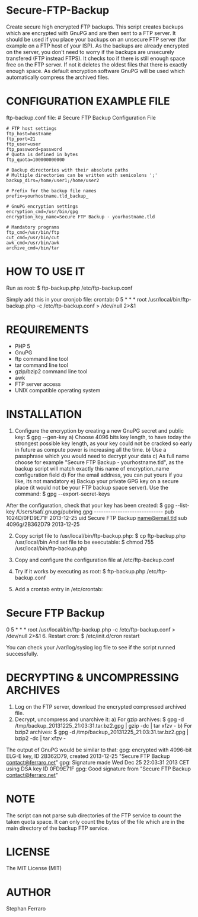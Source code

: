 Secure-FTP-Backup
=================

Create secure high encrypted FTP backups.
This script creates backups which are encrypted with GnuPG and are then sent to a FTP server.
It should be used if you place your backups on an unsecure FTP server (for example on a FTP host of your ISP).
As the backups are already encrypted on the server, you don't need to worry if the backups are unsecurely transfered (FTP instead FTPS).
It checks too if there is still enough space free on the FTP server. If not it deletes the oldest files that there is exactly enough space.
As default encryption software GnuPG will be used which automatically compress the archived files.

CONFIGURATION EXAMPLE FILE
==========================

ftp-backup.conf file:
	# Secure FTP Backup Configuration File
	
	# FTP host settings
	ftp_host=hostname
	ftp_port=21
	ftp_user=user
	ftp_password=password
	# Quota is defined in bytes
	ftp_quota=100000000000
	
	# Backup directories with their absolute paths
	# Multiple directories can be written with semicolons ';'
	backup_dirs=/home/user1;/home/user2
	
	# Prefix for the backup file names
	prefix=yourhostname.tld_backup_
	
	# GnuPG encryption settings
	encryption_cmd=/usr/bin/gpg
	encryption_key_name=Secure FTP Backup - yourhostname.tld
	
	# Mandatory programs
	ftp_cmd=/usr/bin/ftp
	cut_cmd=/usr/bin/cut
	awk_cmd=/usr/bin/awk
	archive_cmd=/bin/tar


HOW TO USE IT
=============

Run as root:
$ ftp-backup.php /etc/ftp-backup.conf

Simply add this in your cronjob file:
crontab:
	0 5 * * * root /usr/local/bin/ftp-backup.php -c /etc/ftp-backup.conf > /dev/null 2>&1

REQUIREMENTS
============

- PHP 5
- GnuPG
- ftp command line tool
- tar command line tool
- gzip/bzip2 command line tool
- awk
- FTP server access
- UNIX compatible operating system

INSTALLATION
============

1. Configure the encryption by creating a new GnuPG secret and public key:
$ gpg --gen-key
a) Choose 4096 bits key length, to have today the strongest possible key length, as your key could not be cracked so early in future as compute power is increasing all the time.
b) Use a passphrase which you would need to decrypt your data
c) As full name choose for example "Secure FTP Backup - yourhostname.tld", as the backup script will match exactly this name of encryption_name configuration field
d) For the email address, you can put yours if you like, its not mandatory
e) Backup your private GPG key on a secure place (it would not be your FTP backup space server). Use the command:
$ gpg --export-secret-keys

After the configuration, check that your key has been created:
$ gpg --list-key
	/Users/saf/.gnupg/pubring.gpg
	-----------------------------
	pub   1024D/0FD9E71F 2013-12-25
	uid                  Secure FTP Backup <name@email.tld>
	sub   4096g/2B362D79 2013-12-25

2. Copy script file to /usr/local/bin/ftp-backup.php:
$ cp ftp-backup.php /usr/local/bin
And set file to be executable:
$ chmod 755 /usr/local/bin/ftp-backup.php

3. Copy and configure the configuration file at /etc/ftp-backup.conf
4. Try if it works by executing as root:
$ ftp-backup.php /etc/ftp-backup.conf
5. Add a crontab entry in /etc/crontab:
# Secure FTP Backup
0 5 * * * root /usr/local/bin/ftp-backup.php -c /etc/ftp-backup.conf > /dev/null 2>&1
6. Restart cron:
$ /etc/init.d/cron restart

You can check your /var/log/syslog log file to see if the script runned successfully.

DECRYPTING & UNCOMPRESSING ARCHIVES
===================================

1. Log on the FTP server, download the encrypted compressed archived file.
2. Decrypt, uncompress and unarchive it:
a) For gzip archives:
$ gpg -d /tmp/backup_20131225_21\:03\:31.tar.bz2.gpg | gzip -dc | tar xfzv -
b) For bzip2 archives:
$ gpg -d /tmp/backup_20131225_21\:03\:31.tar.bz2.gpg | bzip2 -dc | tar xfzv -

The output of GnuPG would be similar to that:
	gpg: encrypted with 4096-bit ELG-E key, ID 2B362D79, created 2013-12-25
	      "Secure FTP Backup <contact@ferraro.net>"
	gpg: Signature made Wed Dec 25 22:03:31 2013 CET using DSA key ID 0FD9E71F
	gpg: Good signature from "Secure FTP Backup <contact@ferraro.net>"

NOTE
====

The script can not parse sub directories of the FTP service to count the taken quota space.
It can only count the bytes of the file which are in the main directory of the backup FTP service.

LICENSE
=======

The MIT License (MIT)

AUTHOR
======

Stephan Ferraro